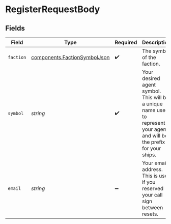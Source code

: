 # RegisterRequestBody


## Fields

| Field                                                                                                                      | Type                                                                                                                       | Required                                                                                                                   | Description                                                                                                                | Example                                                                                                                    |
| -------------------------------------------------------------------------------------------------------------------------- | -------------------------------------------------------------------------------------------------------------------------- | -------------------------------------------------------------------------------------------------------------------------- | -------------------------------------------------------------------------------------------------------------------------- | -------------------------------------------------------------------------------------------------------------------------- |
| `faction`                                                                                                                  | [components.FactionSymbolJson](../../models/components/factionsymboljson.md)                                               | :heavy_check_mark:                                                                                                         | The symbol of the faction.                                                                                                 |                                                                                                                            |
| `symbol`                                                                                                                   | *string*                                                                                                                   | :heavy_check_mark:                                                                                                         | Your desired agent symbol. This will be a unique name used to represent your agent, and will be the prefix for your ships. | BADGER                                                                                                                     |
| `email`                                                                                                                    | *string*                                                                                                                   | :heavy_minus_sign:                                                                                                         | Your email address. This is used if you reserved your call sign between resets.                                            |                                                                                                                            |